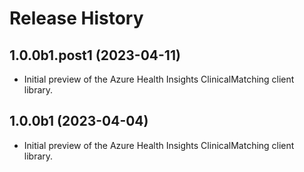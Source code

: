 # Release History

## 1.0.0b1.post1 (2023-04-11)

- Initial preview of the Azure Health Insights ClinicalMatching client library.

## 1.0.0b1 (2023-04-04)

- Initial preview of the Azure Health Insights ClinicalMatching client library.
